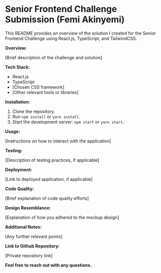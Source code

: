 # Senior Frontend Challenge Submission (Femi Akinyemi)


This README provides an overview of the solution I created for the Senior Frontend Challenge using React.js, TypeScript, and TailwindCSS.

**Overview:**

[Brief description of the challenge and solution]

**Tech Stack:**

* React.js
* TypeScript
* [Chosen CSS framework]
* [Other relevant tools or libraries]

**Installation:**

1. Clone the repository.
2. Run `npm install` or `yarn install`.
3. Start the development server: `npm start` or `yarn start`.

**Usage:**

[Instructions on how to interact with the application]

**Testing:**

[Description of testing practices, if applicable]

**Deployment:**

[Link to deployed application, if applicable]

**Code Quality:**

[Brief explanation of code quality efforts]

**Design Resemblance:**

[Explanation of how you adhered to the mockup design]

**Additional Notes:**

[Any further relevant points]

**Link to Github Repository:**

[Private repository link]

**Feel free to reach out with any questions.**
